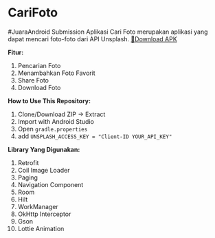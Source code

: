 # CariFoto
#JuaraAndroid Submission
Aplikasi Cari Foto merupakan aplikasi yang dapat mencari foto-foto dari API Unsplash.
[🔽Download APK](https://github.com/priambudi19/CariFoto/blob/master/app/release/app-release.apk) 

**Fitur:**
 1. Pencarian Foto
 2. Menambahkan Foto Favorit
 3. Share Foto
 4. Download Foto

**How to Use This Repository:**
 1. Clone/Download ZIP -> Extract
 2. Import with Android Studio
 3. Open `gradle.properties` 
 4. add `UNSPLASH_ACCESS_KEY = "Client-ID YOUR_API_KEY"`

**Library Yang Digunakan:**
 1. Retrofit
 2. Coil Image Loader
 3. Paging
 4. Navigation Component
 6. Room
 7. Hilt
 8. WorkManager
 9. OkHttp Interceptor
 10. Gson
 11. Lottie Animation
